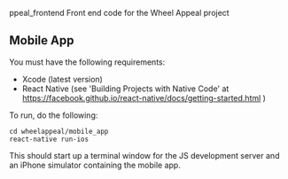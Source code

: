 ppeal_frontend
Front end code for the Wheel Appeal project

Mobile App
-------------
You must have the following requirements:
- Xcode (latest version)
- React Native (see 'Building Projects with Native Code' at <href> <href> https://facebook.github.io/react-native/docs/getting-started.html </href>)

To run, do the following:
```
cd wheelappeal/mobile_app
react-native run-ios
```

This should start up a terminal window for the JS development server and an iPhone simulator containing the mobile app.

